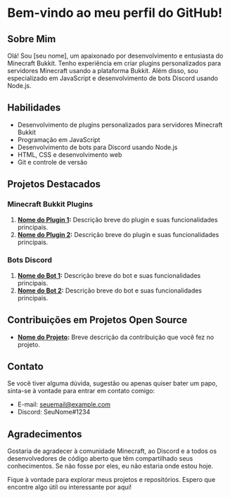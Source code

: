 # Bem-vindo ao meu perfil do GitHub!

## Sobre Mim
Olá! Sou [seu nome], um apaixonado por desenvolvimento e entusiasta do Minecraft Bukkit. Tenho experiência em criar plugins personalizados para servidores Minecraft usando a plataforma Bukkit. Além disso, sou especializado em JavaScript e desenvolvimento de bots Discord usando Node.js.

## Habilidades

- Desenvolvimento de plugins personalizados para servidores Minecraft Bukkit
- Programação em JavaScript
- Desenvolvimento de bots para Discord usando Node.js
- HTML, CSS e desenvolvimento web
- Git e controle de versão

## Projetos Destacados

### Minecraft Bukkit Plugins

1. **[Nome do Plugin 1](link-para-o-repositório):** Descrição breve do plugin e suas funcionalidades principais.
2. **[Nome do Plugin 2](link-para-o-repositório):** Descrição breve do plugin e suas funcionalidades principais.

### Bots Discord

1. **[Nome do Bot 1](link-para-o-repositório):** Descrição breve do bot e suas funcionalidades principais.
2. **[Nome do Bot 2](link-para-o-repositório):** Descrição breve do bot e suas funcionalidades principais.

## Contribuições em Projetos Open Source

- **[Nome do Projeto](link-para-o-repositório):** Breve descrição da contribuição que você fez no projeto.

## Contato

Se você tiver alguma dúvida, sugestão ou apenas quiser bater um papo, sinta-se à vontade para entrar em contato comigo:

- E-mail: seuemail@example.com
- Discord: SeuNome#1234

## Agradecimentos

Gostaria de agradecer à comunidade Minecraft, ao Discord e a todos os desenvolvedores de código aberto que têm compartilhado seus conhecimentos. Se não fosse por eles, eu não estaria onde estou hoje.

Fique à vontade para explorar meus projetos e repositórios. Espero que encontre algo útil ou interessante por aqui!

